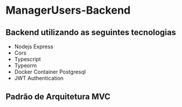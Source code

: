 # ManagerUsers-Backend

## Backend utilizando as seguintes tecnologias

- Nodejs Express
- Cors
- Typescript
- Typeorm
- Docker Container Postgresql
- JWT Authentication

## Padrão de Arquitetura MVC
